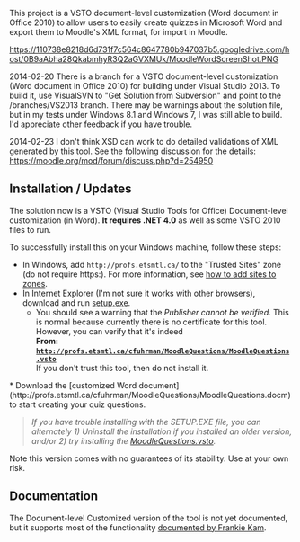 

This project is a VSTO document-level customization (Word document in Office 2010) to allow users to easily create quizzes in Microsoft Word and export them to Moodle's XML format, for import in Moodle.

https://110738e8218d6d731f7c564c8647780b947037b5.googledrive.com/host/0B9aAbha28QkabmhyR3Q2aGVXMUk/MoodleWordScreenShot.PNG

2014-02-20 There is a branch for a VSTO document-level customization (Word document in Office 2010) for building under Visual Studio 2013. To build it, use VisualSVN to "Get Solution from Subversion" and point to the /branches/VS2013 branch. There may be warnings about the solution file, but in my tests under Windows 8.1 and Windows 7, I was still able to build. I'd appreciate other feedback if you have trouble.

2014-02-23 I don't think XSD can work to do detailed validations of XML generated by this tool. See the following discussion for the details: https://moodle.org/mod/forum/discuss.php?d=254950

## Installation / Updates ##
The solution now is a VSTO (Visual Studio Tools for Office) Document-level customization (in Word). **It requires .NET 4.0** as well as some VSTO 2010 files to run.

To successfully install this on your Windows machine, follow these steps:
  * In Windows, add `http://profs.etsmtl.ca/` to the "Trusted Sites" zone (do not require https:). For more information, see [how to add sites to zones](http://windows.microsoft.com/en-us/windows/security-zones-adding-removing-websites).
  * In Internet Explorer (I'm not sure it works with other browsers), download and run [setup.exe](http://profs.etsmtl.ca/cfuhrman/MoodleQuestions/setup.exe).
    * You should see a warning that the _Publisher cannot be verified_. This is normal because currently there is no certificate for this tool. However, you can verify that it's indeed <br><b>From: <code>http://profs.etsmtl.ca/cfuhrman/MoodleQuestions/MoodleQuestions.vsto</code></b><br>If you don't trust this tool, then do not install it.<br>
</li></ul>  * Download the [customized Word document](http://profs.etsmtl.ca/cfuhrman/MoodleQuestions/MoodleQuestions.docm) to start creating your quiz questions.

> _If you have trouble installing with the SETUP.EXE file, you can alternately 1) Uninstall the installation if you installed an older version, and/or 2) try installing the [MoodleQuestions.vsto](http://profs.etsmtl.ca/cfuhrman/MoodleQuestions/MoodleQuestions.vsto)._

Note this version comes with no guarantees of its stability. Use at your own risk.

## Documentation ##

The Document-level Customized version of the tool is not yet documented, but it supports most of the functionality [documented by Frankie Kam](http://moodurian.blogspot.ca/2013/02/the-best-way-to-create-moodle-quiz.html).
